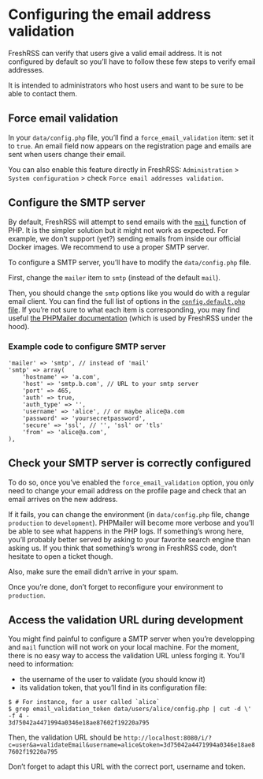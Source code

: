 # Configuring the email address validation

FreshRSS can verify that users give a valid email address. It is not configured
by default so you’ll have to follow these few steps to verify email addresses.

It is intended to administrators who host users and want to be sure to be able
to contact them.

## Force email validation

In your `data/config.php` file, you’ll find a `force_email_validation` item:
set it to `true`. An email field now appears on the registration page and
emails are sent when users change their email.

You can also enable this feature directly in FreshRSS: `Administration` >
`System configuration` > check `Force email addresses validation`.

## Configure the SMTP server

By default, FreshRSS will attempt to send emails with the [`mail`](https://www.php.net/manual/en/function.mail.php)
function of PHP. It is the simpler solution but it might not work as expected.
For example, we don’t support (yet?) sending emails from inside our official
Docker images. We recommend to use a proper SMTP server.

To configure a SMTP server, you’ll have to modify the `data/config.php` file.

First, change the `mailer` item to `smtp` (instead of the default `mail`).

Then, you should change the `smtp` options like you would do with a regular
email client. You can find the full list of options in the [`config.default.php` file](https://github.com/FreshRSS/FreshRSS/blob/edge/config.default.php).
If you’re not sure to what each item is corresponding, you may find useful [the
PHPMailer documentation](http://phpmailer.github.io/PHPMailer/classes/PHPMailer.PHPMailer.PHPMailer.html#properties)
(which is used by FreshRSS under the hood).

### Example code to configure SMTP server

    'mailer' => 'smtp', // instead of 'mail'
    'smtp' => array(
        'hostname' => 'a.com',
        'host' => 'smtp.b.com', // URL to your smtp server
        'port' => 465,
        'auth' => true,
        'auth_type' => '',
        'username' => 'alice', // or maybe alice@a.com
        'password' => 'yoursecretpassword',
        'secure' => 'ssl', // '', 'ssl' or 'tls'
        'from' => 'alice@a.com',
    ),

## Check your SMTP server is correctly configured

To do so, once you’ve enabled the `force_email_validation` option, you only
need to change your email address on the profile page and check that an email
arrives on the new address.

If it fails, you can change the environment (in `data/config.php` file, change
`production` to `development`). PHPMailer will become more verbose and you’ll
be able to see what happens in the PHP logs. If something’s wrong here, you’ll
probably better served by asking to your favorite search engine than asking us.
If you think that something’s wrong in FreshRSS code, don’t hesitate to open a
ticket though.

Also, make sure the email didn’t arrive in your spam.

Once you’re done, don’t forget to reconfigure your environment to `production`.

## Access the validation URL during development

You might find painful to configure a SMTP server when you’re developping and
`mail` function will not work on your local machine. For the moment, there is
no easy way to access the validation URL unless forging it. You’ll need to
information:

- the username of the user to validate (you should know it)
- its validation token, that you’ll find in its configuration file:

```console
$ # For instance, for a user called `alice`
$ grep email_validation_token data/users/alice/config.php | cut -d \' -f 4 -
3d75042a4471994a0346e18ae87602f19220a795
```

Then, the validation URL should be `http://localhost:8080/i/?c=user&a=validateEmail&username=alice&token=3d75042a4471994a0346e18ae87602f19220a795`

Don’t forget to adapt this URL with the correct port, username and token.
